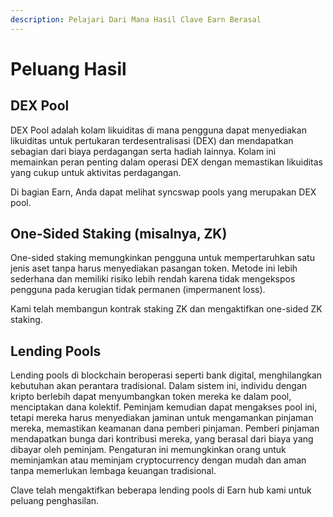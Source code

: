 ```yaml
---
description: Pelajari Dari Mana Hasil Clave Earn Berasal
---
```


# Peluang Hasil

## DEX Pool

DEX Pool adalah kolam likuiditas di mana pengguna dapat menyediakan likuiditas untuk pertukaran terdesentralisasi (DEX) dan mendapatkan sebagian dari biaya perdagangan serta hadiah lainnya. Kolam ini memainkan peran penting dalam operasi DEX dengan memastikan likuiditas yang cukup untuk aktivitas perdagangan.

Di bagian Earn, Anda dapat melihat syncswap pools yang merupakan DEX pool.

## One-Sided Staking (misalnya, ZK)

One-sided staking memungkinkan pengguna untuk mempertaruhkan satu jenis aset tanpa harus menyediakan pasangan token. Metode ini lebih sederhana dan memiliki risiko lebih rendah karena tidak mengekspos pengguna pada kerugian tidak permanen (impermanent loss).

Kami telah membangun kontrak staking ZK dan mengaktifkan one-sided ZK staking.

## Lending Pools

Lending pools di blockchain beroperasi seperti bank digital, menghilangkan kebutuhan akan perantara tradisional. Dalam sistem ini, individu dengan kripto berlebih dapat menyumbangkan token mereka ke dalam pool, menciptakan dana kolektif. Peminjam kemudian dapat mengakses pool ini, tetapi mereka harus menyediakan jaminan untuk mengamankan pinjaman mereka, memastikan keamanan dana pemberi pinjaman. Pemberi pinjaman mendapatkan bunga dari kontribusi mereka, yang berasal dari biaya yang dibayar oleh peminjam. Pengaturan ini memungkinkan orang untuk meminjamkan atau meminjam cryptocurrency dengan mudah dan aman tanpa memerlukan lembaga keuangan tradisional.

Clave telah mengaktifkan beberapa lending pools di Earn hub kami untuk peluang penghasilan.
